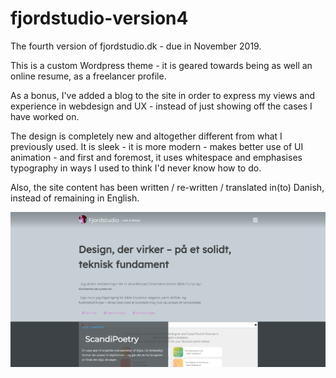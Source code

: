 # fjordstudio-version4
The fourth version of fjordstudio.dk - due in November 2019.

This is a custom Wordpress theme - it is geared towards being as well an online resume, as a freelancer profile. 

As a bonus, I've added a blog to the site in order to express my views and experience in webdesign and UX - instead of just showing off the cases I have worked on.

The design is completely new and altogether different from what I previously used. It is sleek - it is more modern - makes better use of UI animation - and first and foremost, it uses whitespace and emphasises typography in ways I used to think I'd never know how to do.

Also, the site content has been written / re-written / translated in(to) Danish, instead of remaining in English.

![Screenshot of the new Fjordstudio website](https://github.com/Fjordstudio/fjordstudio-version4/raw/master/themes/fj_studio/screenshot.png "Screenshot of Fjordstudio version 4")
